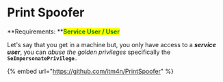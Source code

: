 # Print Spoofer

**Requirements: **<mark style="color:green;">**Service User / User**</mark>

Let's say that you get in a machine but, you only have access to a _**service user**_, you can _abuse the golden privileges_ specifically the **`SeImpersonatePrivilege`**`.`

{% embed url="https://github.com/itm4n/PrintSpoofer" %}
